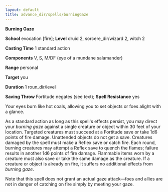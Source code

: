```yaml
---
layout: default
title: advance_dir/spells/burningGaze
---
```

 **Burning Gaze**

**School** evocation [fire]; **Level** druid 2, sorcere_dir/wizard 2, witch 2

**Casting Time** 1 standard action

**Components** V, S, M/DF (eye of a mundane salamander)

**Range** personal

**Target** you

**Duration** 1 roun_dir/level

**Saving Throw** Fortitude negates (see text); **Spell Resistance** yes

Your eyes burn like hot coals, allowing you to set objects or foes alight with a glance.

As a standard action as long as this spell's effects persist, you may direct your _burning gaze_ against a single creature or object within 30 feet of your location. Targeted creatures must succeed at a Fortitude save or take 1d6 points of fire damage. Unattended objects do not get a save. Creatures damaged by the spell must make a Reflex save or catch fire. Each round, burning creatures may attempt a Reflex save to quench the flames; failure results in another 1d6 points of fire damage. Flammable items worn by a creature must also save or take the same damage as the creature. If a creature or object is already on fire, it suffers no additional effects from _burning gaze_.

Note that this spell does not grant an actual gaze attack—foes and allies are not in danger of catching on fire simply by meeting your gaze.

